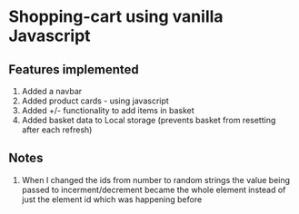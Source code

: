 # Shopping-cart using vanilla Javascript

## Features implemented

1. Added a navbar
2. Added product cards - using javascript
3. Added +/- functionality to add items in basket
4. Added basket data to Local storage (prevents basket from resetting after each refresh)

## Notes

1. When I changed the ids from number to random strings the value being passed to incerment/decrement became the whole element instead of just the element id which was happening before